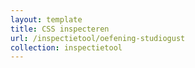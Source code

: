 ```yaml
---
layout: template
title: CSS inspecteren
url: /inspectietool/oefening-studiogust
collection: inspectietool
---
```

